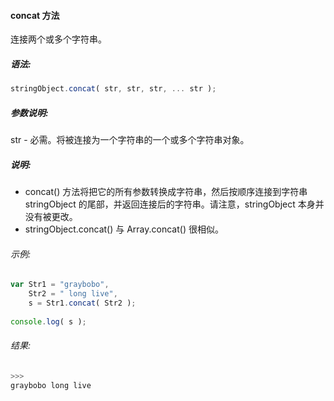 #### concat 方法

  连接两个或多个字符串。

##### 语法:

  ```javascript
  stringObject.concat( str, str, str, ... str );
  ```

##### 参数说明:

  str - 必需。将被连接为一个字符串的一个或多个字符串对象。

##### 说明:

  - concat() 方法将把它的所有参数转换成字符串，然后按顺序连接到字符串 stringObject 的尾部，并返回连接后的字符串。请注意，stringObject 本身并没有被更改。
  - stringObject.concat() 与 Array.concat() 很相似。

###### 示例:

  ```javascript
  var Str1 = "graybobo",
      Str2 = " long live",
      s = Str1.concat( Str2 );
	  
  console.log( s );
  ```

###### 结果:

  ```javascript
  >>>
  graybobo long live
  ```
